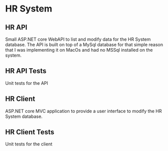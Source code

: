 # HR System

## HR API

Small ASP.NET core WebAPI to list and modify data for the HR System database. The API is built on top of a MySql database for that simple reason that I was implementing it on MacOs and had no MSSql installed on the system.

## HR API Tests

Unit tests for the API 

## HR Client

ASP.NET core MVC application to provide a user interface to modify the HR System database.

## HR Client Tests

Unit tests for the client